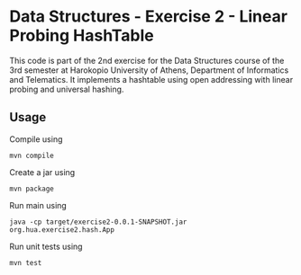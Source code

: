 
# Data Structures - Exercise 2 - Linear Probing HashTable

This code is part of the 2nd exercise for the Data Structures course of the 3rd semester at
Harokopio University of Athens, Department of Informatics and Telematics. 
It implements a hashtable using open addressing with linear probing and universal hashing.

## Usage

Compile using 

```
mvn compile
```

Create a jar using 

```
mvn package
```

Run main using 

```
java -cp target/exercise2-0.0.1-SNAPSHOT.jar org.hua.exercise2.hash.App
```

Run unit tests using 

```
mvn test
```

